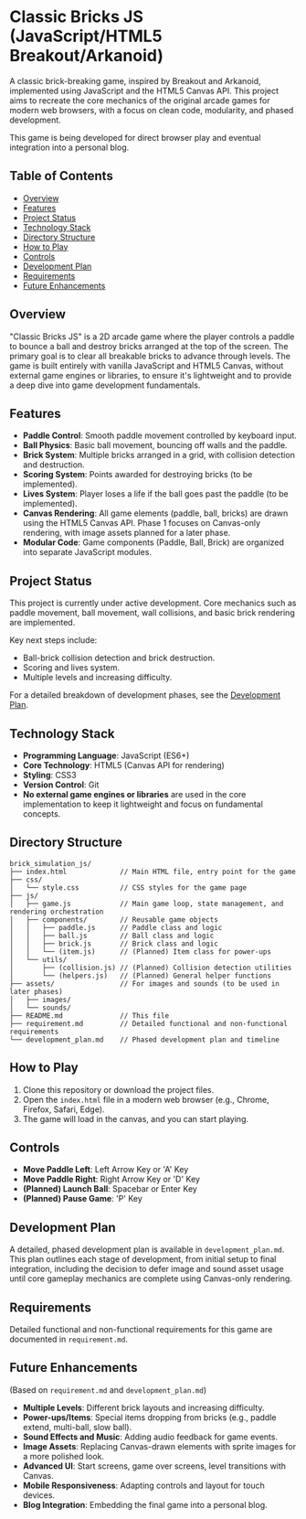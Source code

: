 # Classic Bricks JS (JavaScript/HTML5 Breakout/Arkanoid)

A classic brick-breaking game, inspired by Breakout and Arkanoid, implemented using JavaScript and the HTML5 Canvas API. This project aims to recreate the core mechanics of the original arcade games for modern web browsers, with a focus on clean code, modularity, and phased development.

This game is being developed for direct browser play and eventual integration into a personal blog.

## Table of Contents
- [Overview](#overview)
- [Features](#features)
- [Project Status](#project-status)
- [Technology Stack](#technology-stack)
- [Directory Structure](#directory-structure)
- [How to Play](#how-to-play)
- [Controls](#controls)
- [Development Plan](#development-plan)
- [Requirements](#requirements)
- [Future Enhancements](#future-enhancements)

## Overview

"Classic Bricks JS" is a 2D arcade game where the player controls a paddle to bounce a ball and destroy bricks arranged at the top of the screen. The primary goal is to clear all breakable bricks to advance through levels. The game is built entirely with vanilla JavaScript and HTML5 Canvas, without external game engines or libraries, to ensure it's lightweight and to provide a deep dive into game development fundamentals.

## Features

- **Paddle Control**: Smooth paddle movement controlled by keyboard input.
- **Ball Physics**: Basic ball movement, bouncing off walls and the paddle.
- **Brick System**: Multiple bricks arranged in a grid, with collision detection and destruction.
- **Scoring System**: Points awarded for destroying bricks (to be implemented).
- **Lives System**: Player loses a life if the ball goes past the paddle (to be implemented).
- **Canvas Rendering**: All game elements (paddle, ball, bricks) are drawn using the HTML5 Canvas API. Phase 1 focuses on Canvas-only rendering, with image assets planned for a later phase.
- **Modular Code**: Game components (Paddle, Ball, Brick) are organized into separate JavaScript modules.

## Project Status

This project is currently under active development. Core mechanics such as paddle movement, ball movement, wall collisions, and basic brick rendering are implemented.

Key next steps include:
- Ball-brick collision detection and brick destruction.
- Scoring and lives system.
- Multiple levels and increasing difficulty.

For a detailed breakdown of development phases, see the [Development Plan](#development-plan).

## Technology Stack

-   **Programming Language**: JavaScript (ES6+)
-   **Core Technology**: HTML5 (Canvas API for rendering)
-   **Styling**: CSS3
-   **Version Control**: Git
-   **No external game engines or libraries** are used in the core implementation to keep it lightweight and focus on fundamental concepts.

## Directory Structure

```
brick_simulation_js/
├── index.html             // Main HTML file, entry point for the game
├── css/
│   └── style.css          // CSS styles for the game page
├── js/
│   ├── game.js            // Main game loop, state management, and rendering orchestration
│   ├── components/        // Reusable game objects
│   │   ├── paddle.js      // Paddle class and logic
│   │   ├── ball.js        // Ball class and logic
│   │   ├── brick.js       // Brick class and logic
│   │   └── (item.js)      // (Planned) Item class for power-ups
│   └── utils/
│       ├── (collision.js) // (Planned) Collision detection utilities
│       └── (helpers.js)   // (Planned) General helper functions
├── assets/                // For images and sounds (to be used in later phases)
│   ├── images/
│   └── sounds/
├── README.md              // This file
├── requirement.md         // Detailed functional and non-functional requirements
└── development_plan.md    // Phased development plan and timeline
```

## How to Play

1.  Clone this repository or download the project files.
2.  Open the `index.html` file in a modern web browser (e.g., Chrome, Firefox, Safari, Edge).
3.  The game will load in the canvas, and you can start playing.

## Controls

-   **Move Paddle Left**: Left Arrow Key or 'A' Key
-   **Move Paddle Right**: Right Arrow Key or 'D' Key
-   **(Planned) Launch Ball**: Spacebar or Enter Key
-   **(Planned) Pause Game**: 'P' Key

## Development Plan

A detailed, phased development plan is available in `development_plan.md`. This plan outlines each stage of development, from initial setup to final integration, including the decision to defer image and sound asset usage until core gameplay mechanics are complete using Canvas-only rendering.

## Requirements

Detailed functional and non-functional requirements for this game are documented in `requirement.md`.

## Future Enhancements

(Based on `requirement.md` and `development_plan.md`)

-   **Multiple Levels**: Different brick layouts and increasing difficulty.
-   **Power-ups/Items**: Special items dropping from bricks (e.g., paddle extend, multi-ball, slow ball).
-   **Sound Effects and Music**: Adding audio feedback for game events.
-   **Image Assets**: Replacing Canvas-drawn elements with sprite images for a more polished look.
-   **Advanced UI**: Start screens, game over screens, level transitions with Canvas.
-   **Mobile Responsiveness**: Adapting controls and layout for touch devices.
-   **Blog Integration**: Embedding the final game into a personal blog.

